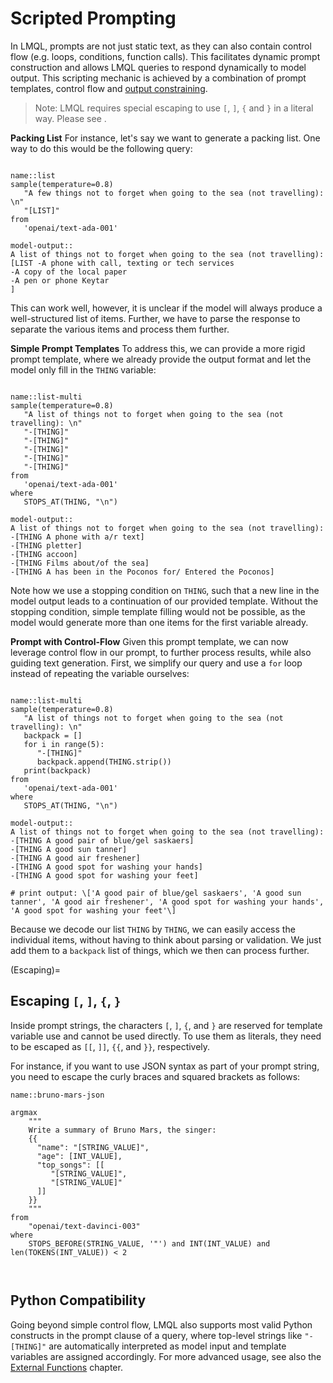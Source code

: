 # Scripted Prompting

In LMQL, prompts are not just static text, as they can also contain control flow (e.g. loops, conditions, function calls). This facilitates dynamic prompt construction and allows LMQL queries to respond dynamically to model output. This scripting mechanic is achieved by a combination of prompt templates, control flow and [output constraining](constraints.md).

> Note: LMQL requires special escaping to use `[`, `]`, `{` and `}` in a literal way. Please see [](Escaping).

**Packing List** For instance, let's say we want to generate a packing list. One way to do this would be the following query:

```{lmql}

name::list
sample(temperature=0.8)
   "A few things not to forget when going to the sea (not travelling): \n"
   "[LIST]"
from
   'openai/text-ada-001'

model-output::
A list of things not to forget when going to the sea (not travelling):
[LIST -A phone with call, texting or tech services
-A copy of the local paper
-A pen or phone Keytar
]
```

This can work well, however, it is unclear if the model will always produce a well-structured list of items. Further, we have to parse the response to separate the various items and process them further.

**Simple Prompt Templates** To address this, we can provide a more rigid prompt template, where we already provide the output format and let the model only fill in the `THING` variable:

```{lmql}

name::list-multi
sample(temperature=0.8)
   "A list of things not to forget when going to the sea (not travelling): \n"
   "-[THING]"
   "-[THING]"
   "-[THING]"
   "-[THING]"
   "-[THING]"
from
   'openai/text-ada-001'
where
   STOPS_AT(THING, "\n")

model-output::
A list of things not to forget when going to the sea (not travelling):
-[THING A phone with a/r text]
-[THING pletter]
-[THING accoon]
-[THING Films about/of the sea]
-[THING A has been in the Poconos for/ Entered the Poconos]
```

Note how we use a stopping condition on `THING`, such that a new line in the model output leads to a continuation of our provided template. Without the stopping condition, simple template filling would not be possible, as the model would generate more than one items for the first variable already.

**Prompt with Control-Flow** Given this prompt template, we can now leverage control flow in our prompt, to further process results, while also guiding text generation. First, we simplify our query and use a `for` loop instead of repeating the variable ourselves:

```{lmql}

name::list-multi
sample(temperature=0.8)
   "A list of things not to forget when going to the sea (not travelling): \n"
   backpack = []
   for i in range(5):
      "-[THING]"
      backpack.append(THING.strip())
   print(backpack)
from
   'openai/text-ada-001'
where
   STOPS_AT(THING, "\n")

model-output::
A list of things not to forget when going to the sea (not travelling):
-[THING A good pair of blue/gel saskaers]
-[THING A good sun tanner]
-[THING A good air freshener]
-[THING A good spot for washing your hands]
-[THING A good spot for washing your feet]

# print output: \['A good pair of blue/gel saskaers', 'A good sun tanner', 'A good air freshener', 'A good spot for washing your hands', 'A good spot for washing your feet'\]
```

Because we decode our list `THING` by `THING`, we can easily access the individual items, without having to think about parsing or validation. We just add them to a `backpack` list of things, which we then can process further.

(Escaping)=
## Escaping `[`, `]`, `{`, `}`


Inside prompt strings, the characters `[`, `]`, `{`, and `}` are reserved for template variable use and cannot be used directly. To use them as literals, they need to be escaped as `[[`, `]]`, `{{`, and `}}`, respectively. 

For instance, if you want to use JSON syntax as part of your prompt string, you need to escape the curly braces and squared brackets as follows:

```{lmql}
name::bruno-mars-json

argmax 
    """
    Write a summary of Bruno Mars, the singer:
    {{
      "name": "[STRING_VALUE]",
      "age": [INT_VALUE],
      "top_songs": [[
         "[STRING_VALUE]",
         "[STRING_VALUE]"
      ]]
    }}
    """
from
    "openai/text-davinci-003" 
where
    STOPS_BEFORE(STRING_VALUE, '"') and INT(INT_VALUE) and len(TOKENS(INT_VALUE)) < 2
         
         
```

## Python Compatibility

Going beyond simple control flow, LMQL also supports most valid Python constructs in the prompt clause of a query, where top-level strings like `"-[THING]"` are automatically interpreted as model input and template variables are assigned accordingly. For more advanced usage, see also the [External Functions](functions.md) chapter.
